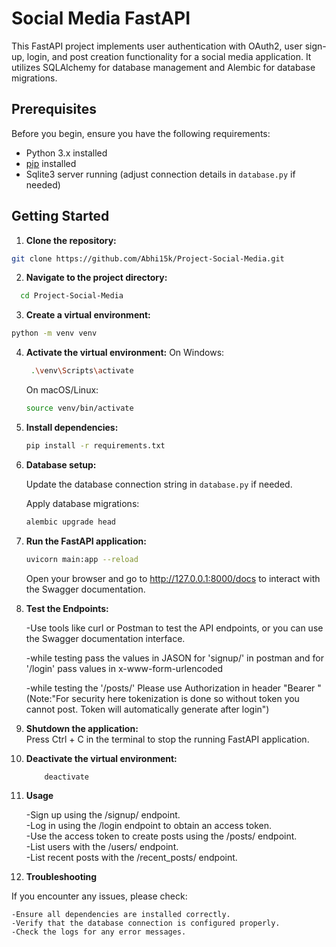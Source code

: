 # Social Media FastAPI

This FastAPI project implements user authentication with OAuth2, user sign-up, login, and post creation functionality for a social media application. It utilizes SQLAlchemy for database management and Alembic for database migrations.

## Prerequisites

Before you begin, ensure you have the following requirements:

- Python 3.x installed
- [pip](https://pip.pypa.io/en/stable/installation/) installed
- Sqlite3 server running (adjust connection details in `database.py` if needed)

## Getting Started

1. **Clone the repository:**

```bash
git clone https://github.com/Abhi15k/Project-Social-Media.git
```

2. **Navigate to the project directory:**

```bash
  cd Project-Social-Media
```

3. **Create a virtual environment:**

```bash
python -m venv venv
```

4. **Activate the virtual environment:**
   On Windows:

   ```bash
    .\venv\Scripts\activate
   ```

   On macOS/Linux:

   ```bash
   source venv/bin/activate
   ```

5. **Install dependencies:**

   ```bash
   pip install -r requirements.txt

   ```

6. **Database setup:**

   Update the database connection string in `database.py` if needed.

   Apply database migrations:

   ```bash
   alembic upgrade head
   ```

7. **Run the FastAPI application:**

   ```bash
   uvicorn main:app --reload
   ```

   Open your browser and go to http://127.0.0.1:8000/docs to interact with the Swagger documentation.

8. **Test the Endpoints:**

   -Use tools like curl or Postman to test the API endpoints, or you can use the Swagger documentation interface.

   -while testing pass the values in JASON for 'signup/' in postman and for '/login' pass values in x-www-form-urlencoded

   -while testing the '/posts/' Please use Authorization in header "Bearer <Your login token>" (Note:"For security here tokenization is done so without token you cannot post. Token will automatically generate after login")

9. **Shutdown the application:**
   <br>Press Ctrl + C in the terminal to stop the running FastAPI application.

10. **Deactivate the virtual environment:**

    ```bash
        deactivate
    ```

11. **Usage**

    -Sign up using the /signup/ endpoint.<br>
    -Log in using the /login endpoint to obtain an access token.<br>
    -Use the access token to create posts using the /posts/ endpoint.<br>
    -List users with the /users/ endpoint.<br>
    -List recent posts with the /recent_posts/ endpoint.<br>

12. **Troubleshooting**

If you encounter any issues, please check:

    -Ensure all dependencies are installed correctly.
    -Verify that the database connection is configured properly.
    -Check the logs for any error messages.
